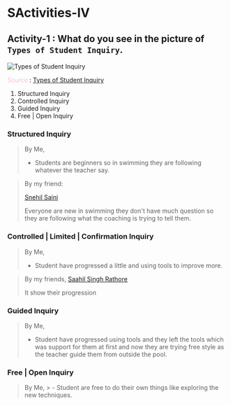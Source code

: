 # SActivities-IV

## Activity-1 : What do you see in the picture of `Types of Student Inquiry`.

![Types of Student Inquiry](../../../../../Types-of-Student-Inquiry-Illustration.png)

 <span style="color: pink">Source</span> : <a href="https://www.learningpersonalized.com/wp-content/uploads/2016/12/Types-of-Student-Inquiry-Illustration.png" target="_blank">Types of Student Inquiry</a>
 
 1. Structured Inquiry
 2. Controlled Inquiry
 3. Guided Inquiry
 4. Free | Open Inquiry

### Structured Inquiry

> By Me,
> - Students are beginners so in swimming they are following whatever the teacher say.

> By my friend:
> 
> <a href="https://www.snehilsaini.com/about-7" target="_blank"><u>Snehil Saini</u></a>
> 
> Everyone are new in swimming they don't have much question so they are following what the coaching is trying to tell them.

### Controlled | Limited | Confirmation Inquiry

> By Me,
> - Student have progressed a little and using tools to improve more.

> By my friends,
> <a href="https://sites.google.com/view/saahils-portfolio/about-me" target="_blank"><u>Saahil Singh Rathore</u></a>
> 
> It show their progression

### Guided Inquiry

> By Me,
> - Student have progressed using tools and they left the tools which was support for them at first and now they are trying free style as the teacher guide them from outside the pool.

### Free | Open Inquiry

> By Me,
	> - Student are free to do their own things like exploring the new techniques.

